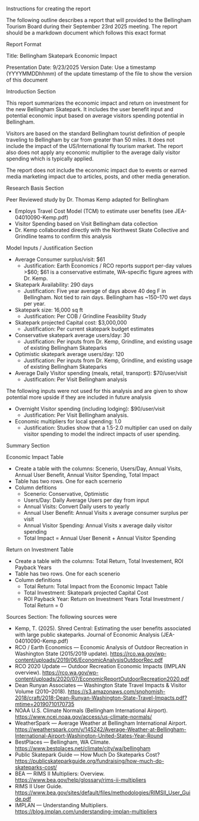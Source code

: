 Instructions for creating the report

The following outline describes a report that will provided to the Bellingham Tourism Board during their September 23rd 2025 meeting.  The report should be a markdown document which follows this exact format


Report Format

Title: Bellingham Skatepark Economic Impact

Presentation Date: 9/23/2025
Version Date: Use a timestamp (YYYYMMDDhhmm) of the update timestamp of the file to show the version of this document

Introduction Section

This report summarizes the economic impact and return on investment for the new Bellingham Skatepark.  It includes the user benefit input and potential economic input based on average visitors spending potential in Bellingham.  

Visitors are based on the standard Bellingham tourist definition of people traveling to Bellingham by car from greater than 50 miles.  It does not include the impact of the US/International fly tourism market.  The report also does not apply any economic multiplier to the average daily visitor spending which is typically applied.

The report does not include the economic impact due to events or earned media marketing impact due to articles, posts, and other media generation.

Research Basis Section

Peer Reviewed study by Dr. Thomas Kemp adapted for Bellingham
- Employs Travel Cost Model (TCM) to estimate user benefits (see JEA-04010090-Kemp.pdf)
- Visitor Spending based on Visit Bellingham data collection
- Dr. Kemp collaborated directly with the Northwest Skate Collective and Grindline teams to confirm this analysis


Model Inputs / Justification Section

- Average Consumer surplus/visit: $61
  - Justification: Earth Economics / RCO reports support per-day values >$60; $61 is a conservative estimate, WA-specific figure agrees with Dr. Kemp.
- Skatepark Availability: 290 days
  - Justification: Five year average of days above 40 deg F in Bellingham.  Not tied to rain days.  Bellingham has ~150–170 wet days per year.
- Skatepark size: 16,000 sq ft
  - Justification: Per COB / Grindline Feasibility Study
- Skatepark projected Capital cost: $3,000,000
  - Justification: Per current skatepark budget estimates
- Conservative skatepark average users/day: 30
  - Justification: Per inputs from Dr. Kemp, Grindline, and existing usage of existing Bellingham Skateparks
- Optimistic skatepark average users/day: 120
  - Justification: Per inputs from Dr. Kemp, Grindline, and existing usage of existing Bellingham Skateparks
- Average Daily Visitor spending (meals, retail, transport): $70/user/visit 
  - Justification: Per Visit Bellingham analysis

The following inputs were not used for this analysis and are given to show potential more upside if they are included in future analysis
- Overnight Visitor spending (including lodging): $90/user/visit 
  - Justification: Per Visit Bellingham analysis. 
- Economic multipliers for local spending: 1.0
  - Justification: Studies show that a 1.5-2.0 multiplier can used on daily visitor spending to model the indirect impacts of user spending.

Summary Section

Economic Impact Table

- Create a table with the columns: Scenerio, Users/Day, Annual Visits, Annual User Benefit, Annual Visitor Spending, Total Impact
- Table has two rows.  One for each scernerio
- Column defitions
  - Scenerio: Conservative, Optimistic
  - Users/Day: Daily Average Users per day from input
  - Annual Visits: Convert Daily users to yearly
  - Annual User Benefit: Annual Visits x average consumer surplus per visit
  - Annual Visitor Spending: Annual Visits x average daily visitor spending
  - Total Impact = Annual User Benenit + Annual Visitor Spending

Return on Investment Table

- Create a table with the columns: Total Return, Total Investement, ROI Payback Years
- Table has two rows.  One for each scenerio
- Column definitions
  - Total Return: Total Impact from the Economic Impact Table
  - Total Investment: Skatepark projected Capital Cost
  - ROI Payback Year: Return on Investment Years Total Investment / Total Return = 0 

Sources Section:
The following sources were 

- Kemp, T. (2025). Shred Central: Estimating the user benefits associated with large public skateparks. Journal of Economic Analysis (JEA-04010090-Kemp.pdf)
- RCO / Earth Economics — Economic Analysis of Outdoor Recreation in Washington State (2015/2019 update). https://rco.wa.gov/wp-content/uploads/2019/06/EconomicAnalysisOutdoorRec.pdf
- RCO 2020 Update — Outdoor Recreation Economic Impacts (IMPLAN overview). https://rco.wa.gov/wp-content/uploads/2020/07/EconomicReportOutdoorRecreation2020.pdf
- Dean Runyan Associates — Washington State Travel Impacts & Visitor Volume (2010–2018). https://s3.amazonaws.com/snohomish-2018/craft/2018-Dean-Runyan-Washington-State-Travel-Impacts.pdf?mtime=20190710170735
- NOAA U.S. Climate Normals (Bellingham International Airport). https://www.ncei.noaa.gov/access/us-climate-normals/
- WeatherSpark — Average Weather at Bellingham International Airport. https://weatherspark.com/y/145242/Average-Weather-at-Bellingham-International-Airport-Washington-United-States-Year-Round
- BestPlaces — Bellingham, WA Climate. https://www.bestplaces.net/climate/city/wa/bellingham
- Public Skatepark Guide — How Much Do Skateparks Cost? https://publicskateparkguide.org/fundraising/how-much-do-skateparks-cost/
- BEA — RIMS II Multipliers: Overview. https://www.bea.gov/help/glossary/rims-ii-multipliers
- RIMS II User Guide. https://www.bea.gov/sites/default/files/methodologies/RIMSII_User_Guide.pdf
- IMPLAN — Understanding Multipliers. https://blog.implan.com/understanding-implan-multipliers


